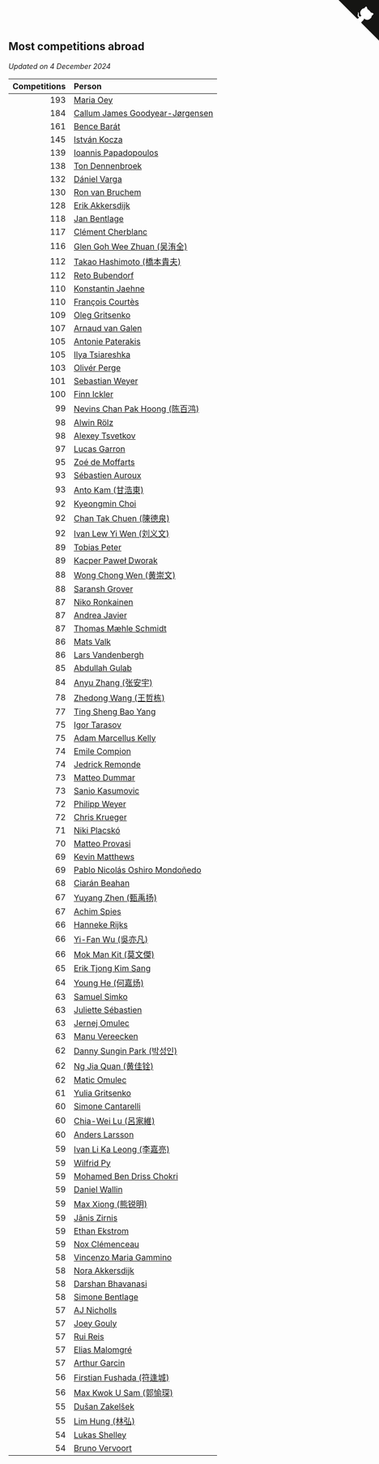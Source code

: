 ## Most competitions abroad

*Updated on  4 December 2024*

| Competitions | Person |
| ---: | :--- |
| 193 | [Maria Oey](https://www.worldcubeassociation.org/persons/2007OEYM01) |
| 184 | [Callum James Goodyear-Jørgensen](https://www.worldcubeassociation.org/persons/2012GOOD02) |
| 161 | [Bence Barát](https://www.worldcubeassociation.org/persons/2008BARA01) |
| 145 | [István Kocza](https://www.worldcubeassociation.org/persons/2005KOCZ01) |
| 139 | [Ioannis Papadopoulos](https://www.worldcubeassociation.org/persons/2013PAPA01) |
| 138 | [Ton Dennenbroek](https://www.worldcubeassociation.org/persons/2003DENN01) |
| 132 | [Dániel Varga](https://www.worldcubeassociation.org/persons/2008VARG01) |
| 130 | [Ron van Bruchem](https://www.worldcubeassociation.org/persons/2003BRUC01) |
| 128 | [Erik Akkersdijk](https://www.worldcubeassociation.org/persons/2005AKKE01) |
| 118 | [Jan Bentlage](https://www.worldcubeassociation.org/persons/2010BENT01) |
| 117 | [Clément Cherblanc](https://www.worldcubeassociation.org/persons/2014CHER05) |
| 116 | [Glen Goh Wee Zhuan (吴洧全)](https://www.worldcubeassociation.org/persons/2015ZHUA01) |
| 112 | [Takao Hashimoto (橋本貴夫)](https://www.worldcubeassociation.org/persons/2007HASH01) |
| 112 | [Reto Bubendorf](https://www.worldcubeassociation.org/persons/2012BUBE01) |
| 110 | [Konstantin Jaehne](https://www.worldcubeassociation.org/persons/2015JAEH01) |
| 110 | [François Courtès](https://www.worldcubeassociation.org/persons/2008COUR01) |
| 109 | [Oleg Gritsenko](https://www.worldcubeassociation.org/persons/2011GRIT01) |
| 107 | [Arnaud van Galen](https://www.worldcubeassociation.org/persons/2006GALE01) |
| 105 | [Antonie Paterakis](https://www.worldcubeassociation.org/persons/2012PATE01) |
| 105 | [Ilya Tsiareshka](https://www.worldcubeassociation.org/persons/2012TERE01) |
| 103 | [Olivér Perge](https://www.worldcubeassociation.org/persons/2007PERG01) |
| 101 | [Sebastian Weyer](https://www.worldcubeassociation.org/persons/2010WEYE02) |
| 100 | [Finn Ickler](https://www.worldcubeassociation.org/persons/2012ICKL01) |
| 99 | [Nevins Chan Pak Hoong (陈百鸿)](https://www.worldcubeassociation.org/persons/2010CHAN20) |
| 98 | [Alwin Rölz](https://www.worldcubeassociation.org/persons/2016ROLZ01) |
| 98 | [Alexey Tsvetkov](https://www.worldcubeassociation.org/persons/2017TSVE02) |
| 97 | [Lucas Garron](https://www.worldcubeassociation.org/persons/2006GARR01) |
| 95 | [Zoé de Moffarts](https://www.worldcubeassociation.org/persons/2010MOFF02) |
| 93 | [Sébastien Auroux](https://www.worldcubeassociation.org/persons/2008AURO01) |
| 93 | [Anto Kam (甘浩東)](https://www.worldcubeassociation.org/persons/2017TUNG13) |
| 92 | [Kyeongmin Choi](https://www.worldcubeassociation.org/persons/2017CHOI07) |
| 92 | [Chan Tak Chuen (陳德泉)](https://www.worldcubeassociation.org/persons/2007CHUE01) |
| 92 | [Ivan Lew Yi Wen (刘义文)](https://www.worldcubeassociation.org/persons/2012WENI01) |
| 89 | [Tobias Peter](https://www.worldcubeassociation.org/persons/2014PETE03) |
| 89 | [Kacper Paweł Dworak](https://www.worldcubeassociation.org/persons/2020DWOR01) |
| 88 | [Wong Chong Wen (黄崇文)](https://www.worldcubeassociation.org/persons/2014WENW01) |
| 88 | [Saransh Grover](https://www.worldcubeassociation.org/persons/2014GROV01) |
| 87 | [Niko Ronkainen](https://www.worldcubeassociation.org/persons/2010RONK01) |
| 87 | [Andrea Javier](https://www.worldcubeassociation.org/persons/2010JAVI01) |
| 87 | [Thomas Mæhle Schmidt](https://www.worldcubeassociation.org/persons/2013SCHM02) |
| 86 | [Mats Valk](https://www.worldcubeassociation.org/persons/2007VALK01) |
| 86 | [Lars Vandenbergh](https://www.worldcubeassociation.org/persons/2003VAND01) |
| 85 | [Abdullah Gulab](https://www.worldcubeassociation.org/persons/2014GULA02) |
| 84 | [Anyu Zhang (张安宇)](https://www.worldcubeassociation.org/persons/2012ZHAN08) |
| 78 | [Zhedong Wang (王哲栋)](https://www.worldcubeassociation.org/persons/2015WANG83) |
| 77 | [Ting Sheng Bao Yang](https://www.worldcubeassociation.org/persons/2008BAOY01) |
| 75 | [Igor Tarasov](https://www.worldcubeassociation.org/persons/2016TARA04) |
| 75 | [Adam Marcellus Kelly](https://www.worldcubeassociation.org/persons/2016KELL10) |
| 74 | [Emile Compion](https://www.worldcubeassociation.org/persons/2007COMP01) |
| 74 | [Jedrick Remonde](https://www.worldcubeassociation.org/persons/2008REMO01) |
| 73 | [Matteo Dummar](https://www.worldcubeassociation.org/persons/2017DUMM01) |
| 73 | [Sanio Kasumovic](https://www.worldcubeassociation.org/persons/2009KASU01) |
| 72 | [Philipp Weyer](https://www.worldcubeassociation.org/persons/2010WEYE01) |
| 72 | [Chris Krueger](https://www.worldcubeassociation.org/persons/2006KRUE01) |
| 71 | [Niki Placskó](https://www.worldcubeassociation.org/persons/2008PLAC01) |
| 70 | [Matteo Provasi](https://www.worldcubeassociation.org/persons/2009PROV01) |
| 69 | [Kevin Matthews](https://www.worldcubeassociation.org/persons/2010MATT02) |
| 69 | [Pablo Nicolás Oshiro Mondoñedo](https://www.worldcubeassociation.org/persons/2010MOND01) |
| 68 | [Ciarán Beahan](https://www.worldcubeassociation.org/persons/2012BEAH01) |
| 67 | [Yuyang Zhen (甄禹扬)](https://www.worldcubeassociation.org/persons/2013ZHEN11) |
| 67 | [Achim Spies](https://www.worldcubeassociation.org/persons/2021SPIE01) |
| 66 | [Hanneke Rijks](https://www.worldcubeassociation.org/persons/2008RIJK01) |
| 66 | [Yi-Fan Wu (吳亦凡)](https://www.worldcubeassociation.org/persons/2010WUIF01) |
| 66 | [Mok Man Kit (莫文傑)](https://www.worldcubeassociation.org/persons/2009KITM01) |
| 65 | [Erik Tjong Kim Sang](https://www.worldcubeassociation.org/persons/2018SANG01) |
| 64 | [Young He (何嘉炀)](https://www.worldcubeassociation.org/persons/2014HEYO01) |
| 63 | [Samuel Simko](https://www.worldcubeassociation.org/persons/2016SIMK01) |
| 63 | [Juliette Sébastien](https://www.worldcubeassociation.org/persons/2014SEBA01) |
| 63 | [Jernej Omulec](https://www.worldcubeassociation.org/persons/2010OMUL01) |
| 63 | [Manu Vereecken](https://www.worldcubeassociation.org/persons/2010VERE01) |
| 62 | [Danny Sungin Park (박성인)](https://www.worldcubeassociation.org/persons/2015PARK13) |
| 62 | [Ng Jia Quan (黄佳铨)](https://www.worldcubeassociation.org/persons/2015QUAN03) |
| 62 | [Matic Omulec](https://www.worldcubeassociation.org/persons/2010OMUL02) |
| 61 | [Yulia Gritsenko](https://www.worldcubeassociation.org/persons/2012SIDO01) |
| 60 | [Simone Cantarelli](https://www.worldcubeassociation.org/persons/2012CANT02) |
| 60 | [Chia-Wei Lu (呂家維)](https://www.worldcubeassociation.org/persons/2007LUCH01) |
| 60 | [Anders Larsson](https://www.worldcubeassociation.org/persons/2003LARS01) |
| 59 | [Ivan Li Ka Leong (李嘉亮)](https://www.worldcubeassociation.org/persons/2015LEON02) |
| 59 | [Wilfrid Py](https://www.worldcubeassociation.org/persons/2016PYWI01) |
| 59 | [Mohamed Ben Driss Chokri](https://www.worldcubeassociation.org/persons/2015CHOK01) |
| 59 | [Daniel Wallin](https://www.worldcubeassociation.org/persons/2013WALL03) |
| 59 | [Max Xiong (熊锐明)](https://www.worldcubeassociation.org/persons/2015XION03) |
| 59 | [Jānis Zirnis](https://www.worldcubeassociation.org/persons/2013ZIRN01) |
| 59 | [Ethan Ekstrom](https://www.worldcubeassociation.org/persons/2018EKST01) |
| 59 | [Nox Clémenceau](https://www.worldcubeassociation.org/persons/2015CLEM03) |
| 58 | [Vincenzo Maria Gammino](https://www.worldcubeassociation.org/persons/2016GAMM01) |
| 58 | [Nora Akkersdijk](https://www.worldcubeassociation.org/persons/2009CHRI03) |
| 58 | [Darshan Bhavanasi](https://www.worldcubeassociation.org/persons/2022BHAV01) |
| 58 | [Simone Bentlage](https://www.worldcubeassociation.org/persons/2014OHLE01) |
| 57 | [AJ Nicholls](https://www.worldcubeassociation.org/persons/2015NICH04) |
| 57 | [Joey Gouly](https://www.worldcubeassociation.org/persons/2007GOUL01) |
| 57 | [Rui Reis](https://www.worldcubeassociation.org/persons/2015REIS02) |
| 57 | [Elias Malomgré](https://www.worldcubeassociation.org/persons/2017MALO02) |
| 57 | [Arthur Garcin](https://www.worldcubeassociation.org/persons/2014GARC27) |
| 56 | [Firstian Fushada (符逢城)](https://www.worldcubeassociation.org/persons/2015FUSH01) |
| 56 | [Max Kwok U Sam (郭愉琛)](https://www.worldcubeassociation.org/persons/2018SAMK01) |
| 55 | [Dušan Zakelšek](https://www.worldcubeassociation.org/persons/2012ZAKE02) |
| 55 | [Lim Hung (林弘)](https://www.worldcubeassociation.org/persons/2016HUNG08) |
| 54 | [Lukas Shelley](https://www.worldcubeassociation.org/persons/2016SHEL03) |
| 54 | [Bruno Vervoort](https://www.worldcubeassociation.org/persons/2011VERV01) |


<a href="https://github.com/jonatanklosko/wca_statistics" class="github-corner" aria-label="View source on Github"><svg width="80" height="80" viewBox="0 0 250 250" style="fill:#151513; color:#fff; position: absolute; top: 0; border: 0; right: 0;" aria-hidden="true"><path d="M0,0 L115,115 L130,115 L142,142 L250,250 L250,0 Z"></path><path d="M128.3,109.0 C113.8,99.7 119.0,89.6 119.0,89.6 C122.0,82.7 120.5,78.6 120.5,78.6 C119.2,72.0 123.4,76.3 123.4,76.3 C127.3,80.9 125.5,87.3 125.5,87.3 C122.9,97.6 130.6,101.9 134.4,103.2" fill="currentColor" style="transform-origin: 130px 106px;" class="octo-arm"></path><path d="M115.0,115.0 C114.9,115.1 118.7,116.5 119.8,115.4 L133.7,101.6 C136.9,99.2 139.9,98.4 142.2,98.6 C133.8,88.0 127.5,74.4 143.8,58.0 C148.5,53.4 154.0,51.2 159.7,51.0 C160.3,49.4 163.2,43.6 171.4,40.1 C171.4,40.1 176.1,42.5 178.8,56.2 C183.1,58.6 187.2,61.8 190.9,65.4 C194.5,69.0 197.7,73.2 200.1,77.6 C213.8,80.2 216.3,84.9 216.3,84.9 C212.7,93.1 206.9,96.0 205.4,96.6 C205.1,102.4 203.0,107.8 198.3,112.5 C181.9,128.9 168.3,122.5 157.7,114.1 C157.9,116.9 156.7,120.9 152.7,124.9 L141.0,136.5 C139.8,137.7 141.6,141.9 141.8,141.8 Z" fill="currentColor" class="octo-body"></path></svg></a><style>.github-corner:hover .octo-arm{animation:octocat-wave 560ms ease-in-out}@keyframes octocat-wave{0%,100%{transform:rotate(0)}20%,60%{transform:rotate(-25deg)}40%,80%{transform:rotate(10deg)}}@media (max-width:500px){.github-corner:hover .octo-arm{animation:none}.github-corner .octo-arm{animation:octocat-wave 560ms ease-in-out}}</style>

